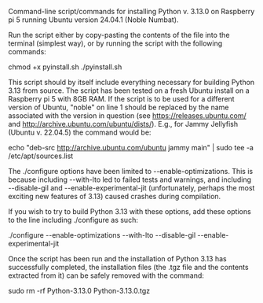 Command-line script/commands for installing Python v. 3.13.0 on Raspberry pi 5 running Ubuntu version 24.04.1 (Noble Numbat).


Run the script either by copy-pasting the contents of the file into the terminal (simplest way), or by running the script with the following commands: 

chmod +x pyinstall.sh
./pyinstall.sh


This script should by itself include everything necessary for building Python 3.13 from source. The script has been tested on a fresh Ubuntu install on a Raspberry pi 5 with 8GB RAM. If the script is to be used for a different version of Ubuntu, "noble" on line 1 should be replaced by the name associated with the version in question (see https://releases.ubuntu.com/ and http://archive.ubuntu.com/ubuntu/dists/). E.g., for Jammy Jellyfish (Ubuntu v. 22.04.5) the command would be:

echo "deb-src http://archive.ubuntu.com/ubuntu jammy main" | sudo tee -a /etc/apt/sources.list 


The ./configure options have been limited to --enable-optimizations. This is because including --with-lto led to failed tests and warnings, and including --disable-gil and --enable-experimental-jit (unfortunately, perhaps the most exciting new features of 3.13) caused crashes during compilation. 


If you wish to try to build Python 3.13 with these options, add these options to the line including ./configure as such:

./configure --enable-optimizations --with-lto --disable-gil --enable-experimental-jit


Once the script has been run and the installation of Python 3.13 has successfully completed, the installation files (the .tgz file and the contents extracted from it) can be safely removed with the command:

sudo rm -rf Python-3.13.0 Python-3.13.0.tgz
